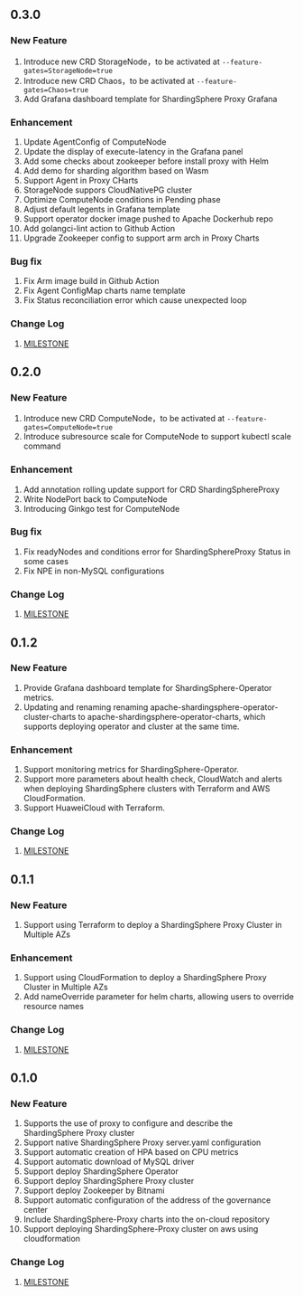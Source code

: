 ## 0.3.0

### New Feature

1. Introduce new CRD StorageNode，to be activated at `--feature-gates=StorageNode=true`
2. Introduce new CRD Chaos，to be activated at `--feature-gates=Chaos=true`
3. Add Grafana dashboard template for ShardingSphere Proxy Grafana

### Enhancement

1. Update AgentConfig of ComputeNode
2. Update the display of execute-latency in the Grafana panel
3. Add some checks about zookeeper before install proxy with Helm 
4. Add demo for sharding algorithm based on Wasm
5. Support Agent in Proxy CHarts
6. StorageNode suppors CloudNativePG cluster
7. Optimize ComputeNode conditions in Pending phase
8. Adjust default legents in Grafana template 
9. Support operator docker image pushed to Apache Dockerhub repo
10. Add golangci-lint action to Github Action 
11. Upgrade Zookeeper config to support arm arch in Proxy Charts

### Bug fix

1. Fix Arm image build in Github Action 
2. Fix Agent ConfigMap charts name template
3. Fix Status reconciliation error which cause unexpected loop

### Change Log

1. [MILESTONE](https://github.com/apache/shardingsphere-on-cloud/milestone/7)


## 0.2.0

### New Feature

1. Introduce new CRD ComputeNode，to be activated at `--feature-gates=ComputeNode=true`
2. Introduce subresource scale for ComputeNode to support kubectl scale command

### Enhancement

1. Add annotation rolling update support for CRD ShardingSphereProxy 
2. Write NodePort back to ComputeNode
3. Introducing Ginkgo test for ComputeNode

### Bug fix

1. Fix readyNodes and conditions error for ShardingSphereProxy Status in some cases
2. Fix NPE in non-MySQL configurations

### Change Log

1. [MILESTONE](https://github.com/apache/shardingsphere-on-cloud/milestone/6)

## 0.1.2

### New Feature

1. Provide Grafana dashboard template for ShardingSphere-Operator metrics.
1. Updating and renaming renaming apache-shardingsphere-operator-cluster-charts to apache-shardingsphere-operator-charts, which supports deploying operator and cluster at the same time.

### Enhancement

1. Support monitoring metrics for ShardingSphere-Operator.
1. Support more parameters about health check, CloudWatch and alerts when deploying ShardingSphere clusters with Terraform and AWS CloudFormation.
1. Support HuaweiCloud with Terraform.

### Change Log

1. [MILESTONE](https://github.com/apache/shardingsphere-on-cloud/milestone/5)


## 0.1.1

### New Feature

1. Support using Terraform to deploy a ShardingSphere Proxy Cluster in  Multiple AZs

### Enhancement

1. Support using CloudFormation to deploy a ShardingSphere Proxy Cluster in  Multiple AZs
1. Add nameOverride parameter for helm charts, allowing users to override resource names

### Change Log

1. [MILESTONE](https://github.com/apache/shardingsphere-on-cloud/milestone/4)


## 0.1.0

### New Feature

1. Supports the use of proxy to configure and describe the ShardingSphere Proxy cluster
1. Support native ShardingSphere Proxy server.yaml configuration
1. Support automatic creation of HPA based on CPU metrics
1. Support automatic download of MySQL driver
1. Support deploy ShardingSphere Operator
1. Support deploy ShardingSphere Proxy cluster 
1. Support deploy Zookeeper by Bitnami
1. Support automatic configuration of the address of the governance center
1. Include ShardingSphere-Proxy charts into the on-cloud repository
1. Support deploying ShardingSphere-Proxy cluster on aws using cloudformation

### Change Log

1. [MILESTONE](https://github.com/apache/shardingsphere-on-cloud/milestone/3)
